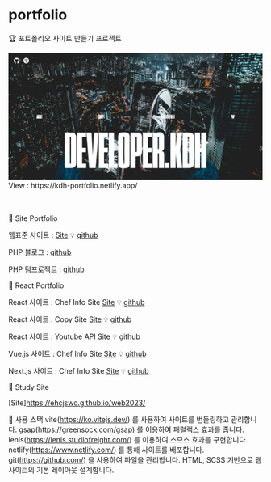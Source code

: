 # portfolio

🏆 포트폴리오 사이트 만들기 프로젝트

<img src="https://raw.githubusercontent.com/ehcjswo/portfolio/main/src/images/gitImg02.jpg" />
View : https://kdh-portfolio.netlify.app/
<br>
<br>
<br>

🎈 Site Portfolio 
<br>

웹표준 사이트 : [Site](https://ehcjswo.github.io/web2023/site/site1/index.html) 💡 [github](https://ehcjswo.github.io/web2023/site/site1/index.html)

PHP 블로그 : [github](https://github.com/ehcjswo/php-blog)

PHP 팀프로젝트 : [github](https://github.com/ehcjswo/php-team)






🎁 React Portfolio 

React 사이트 : Chef Info Site [Site](https://dh2023-react01.netlify.app/) 💡 [github](https://github.com/ehcjswo/site2023-react01-)

React 사이트 : Copy Site [Site](https://dh2023-react02.netlify.app) 💡 [github](https://github.com/ehcjswo/site2023-react02-)

React 사이트 : Youtube API [Site](https://zesty-sunburst-3c2cfe.netlify.app/) 💡 [github](https://github.com/ehcjswo/site2023-youtube01)

Vue.js 사이트 : Chef Info Site [Site](https://dh2023-vue01.netlify.app/) 💡 [github](https://github.com/ehcjswo/site2023-vue01)

Next.js 사이트 : Chef Info Site [Site](https://dh-next01.netlify.app/) 💡 [github](https://github.com/ehcjswo/site2023-next01)





🎠 Study Site 

[Site]https://ehcjswo.github.io/web2023/




🔧 사용 스택
vite(https://ko.vitejs.dev/) 를 사용하여 사이트를 번들링하고 관리합니다.
gsap(https://greensock.com/gsap) 를 이용하여 패럴랙스 효과를 줍니다.
lenis(https://lenis.studiofreight.com/) 를 이용하여 스므스 효과를 구현합니다.
netlify(https://www.netlify.com/) 를 통해 사이트를 배포합니다.
git(https://github.com/) 을 사용하여 파일을 관리합니다.
HTML, SCSS 기반으로 웹사이트의 기본 레이아웃 설계합니다.

